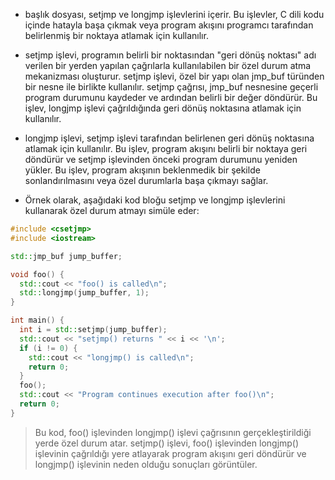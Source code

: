 - <csetjmp> başlık dosyası, setjmp ve longjmp işlevlerini içerir. Bu işlevler, C dili kodu içinde hatayla başa çıkmak veya program akışını programcı tarafından belirlenmiş bir noktaya atlamak için kullanılır.

- setjmp işlevi, programın belirli bir noktasından "geri dönüş noktası" adı verilen bir yerden yapılan çağrılarla kullanılabilen bir özel durum atma mekanizması oluşturur. setjmp işlevi, özel bir yapı olan jmp_buf türünden bir nesne ile birlikte kullanılır. setjmp çağrısı, jmp_buf nesnesine geçerli program durumunu kaydeder ve ardından belirli bir değer döndürür. Bu işlev, longjmp işlevi çağrıldığında geri dönüş noktasına atlamak için kullanılır.

- longjmp işlevi, setjmp işlevi tarafından belirlenen geri dönüş noktasına atlamak için kullanılır. Bu işlev, program akışını belirli bir noktaya geri döndürür ve setjmp işlevinden önceki program durumunu yeniden yükler. Bu işlev, program akışının beklenmedik bir şekilde sonlandırılmasını veya özel durumlarla başa çıkmayı sağlar.

- Örnek olarak, aşağıdaki kod bloğu setjmp ve longjmp işlevlerini kullanarak özel durum atmayı simüle eder:

```CPP
#include <csetjmp>
#include <iostream>

std::jmp_buf jump_buffer;

void foo() {
  std::cout << "foo() is called\n";
  std::longjmp(jump_buffer, 1);
}

int main() {
  int i = std::setjmp(jump_buffer);
  std::cout << "setjmp() returns " << i << '\n';
  if (i != 0) {
    std::cout << "longjmp() is called\n";
    return 0;
  }
  foo();
  std::cout << "Program continues execution after foo()\n";
  return 0;
}

```

> Bu kod, foo() işlevinden longjmp() işlevi çağrısının gerçekleştirildiği yerde özel durum atar. setjmp() işlevi, foo() işlevinden longjmp() işlevinin çağrıldığı yere atlayarak program akışını geri döndürür ve longjmp() işlevinin neden olduğu sonuçları görüntüler.

